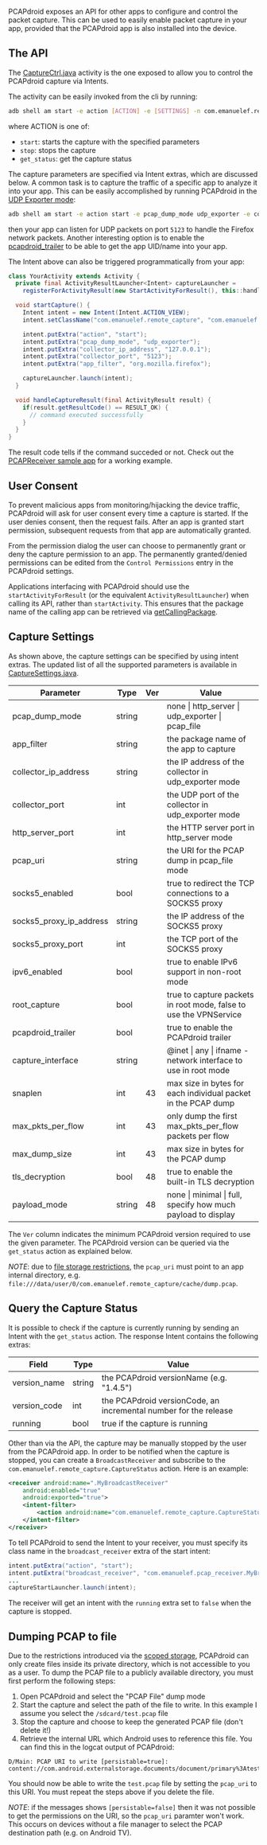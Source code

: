 PCAPdroid exposes an API for other apps to configure and control the packet capture. This can be used to easily enable packet capture in your app, provided that the PCAPdroid app is also installed into the device.

## The API

The [CaptureCtrl.java](https://github.com/emanuele-f/PCAPdroid/blob/master/app/src/main/java/com/emanuelef/remote_capture/activities/CaptureCtrl.java) activity is the one exposed to allow you to control the PCAPdroid capture via Intents.

The activity can be easily invoked from the cli by running:

```bash
adb shell am start -e action [ACTION] -e [SETTINGS] -n com.emanuelef.remote_capture/.activities.CaptureCtrl
```

where ACTION is one of:
  - `start`: starts the capture with the specified parameters
  - `stop`: stops the capture
  - `get_status`: get the capture status

The capture parameters are specified via Intent extras, which are discussed below.
A common task is to capture the traffic of a specific app to analyze it into your app. This can be easily accomplished by running PCAPdroid in the
[UDP Exporter mode](https://emanuele-f.github.io/PCAPdroid/dump_modes#24-udp-exporter):

```bash
adb shell am start -e action start -e pcap_dump_mode udp_exporter -e collector_ip_address 127.0.0.1 -e collector_port 5123 -e app_filter org.mozilla.firefox -n com.emanuelef.remote_capture/.activities.CaptureCtrl
```

then your app can listen for UDP packets on port `5123` to handle the Firefox network packets.
Another interesting option is to enable the [pcapdroid_trailer](https://emanuele-f.github.io/PCAPdroid/advanced_features#45-pcapdroid-trailer) to be able to get the app UID/name into your app.

The Intent above can also be triggered programmatically from your app:

```java
class YourActivity extends Activity {
  private final ActivityResultLauncher<Intent> captureLauncher =
    registerForActivityResult(new StartActivityForResult(), this::handleCaptureResult);

  void startCapture() {
    Intent intent = new Intent(Intent.ACTION_VIEW);
    intent.setClassName("com.emanuelef.remote_capture", "com.emanuelef.remote_capture.activities.CaptureCtrl");

    intent.putExtra("action", "start");
    intent.putExtra("pcap_dump_mode", "udp_exporter");
    intent.putExtra("collector_ip_address", "127.0.0.1");
    intent.putExtra("collector_port", "5123");
    intent.putExtra("app_filter", "org.mozilla.firefox");

    captureLauncher.launch(intent);
  }

  void handleCaptureResult(final ActivityResult result) {
    if(result.getResultCode() == RESULT_OK) {
      // command executed successfully
    }
  }
}
```

The result code tells if the command succeded or not. Check out the [PCAPReceiver sample app](https://github.com/emanuele-f/PCAPReceiver) for a working example.

## User Consent

To prevent malicious apps from monitoring/hijacking the device traffic, PCAPdroid will ask for user consent every time a capture is started. If the user denies consent, then the request fails. After an app is granted start permission, subsequent requests from that app are automatically granted. 

From the permission dialog the user can choose to permanently grant or deny the capture permission to an app. The permanently granted/denied permissions can be edited from the `Control Permissions` entry in the PCAPdroid settings.

Applications interfacing with PCAPdroid should use the `startActivityForResult` (or the equivalent `ActivityResultLauncher`) when calling its API, rather than `startActivity`. This ensures that the package name of the calling app can be retrieved via [getCallingPackage](https://developer.android.com/reference/android/app/Activity#getCallingPackage()).

## Capture Settings

As shown above, the capture settings can be specified by using intent extras. The updated list of all the supported parameters is available in
[CaptureSettings.java](https://github.com/emanuele-f/PCAPdroid/blob/master/app/src/main/java/com/emanuelef/remote_capture/model/CaptureSettings.java).

| Parameter               | Type   | Ver | Value                                                              |
|-------------------------|--------|-----|--------------------------------------------------------------------|
| pcap_dump_mode          | string |     | none \| http_server \| udp_exporter \| pcap_file                   |
| app_filter              | string |     | the package name of the app to capture                             |
| collector_ip_address    | string |     | the IP address of the collector in udp_exporter mode               |
| collector_port          | int    |     | the UDP port of the collector in udp_exporter mode                 |
| http_server_port        | int    |     | the HTTP server port in http_server mode                           |
| pcap_uri                | string |     | the URI for the PCAP dump in pcap_file mode                        |
| socks5_enabled          | bool   |     | true to redirect the TCP connections to a SOCKS5 proxy             |
| socks5_proxy_ip_address | string |     | the IP address of the SOCKS5 proxy                                 |
| socks5_proxy_port       | int    |     | the TCP port of the SOCKS5 proxy                                   |
| ipv6_enabled            | bool   |     | true to enable IPv6 support in non-root mode                       |
| root_capture            | bool   |     | true to capture packets in root mode, false to use the VPNService  |
| pcapdroid_trailer       | bool   |     | true to enable the PCAPdroid trailer                               |
| capture_interface       | string |     | @inet \| any \| ifname - network interface to use in root mode     |
| snaplen                 | int    |  43 | max size in bytes for each individual packet in the PCAP  dump     |
| max_pkts_per_flow       | int    |  43 | only dump the first max_pkts_per_flow packets per flow             |
| max_dump_size           | int    |  43 | max size in bytes for the PCAP dump                                |
| tls_decryption          | bool   |  48 | true to enable the built-in TLS decryption                         |
| payload_mode            | string |  48 | none \| minimal \| full, specify how much payload to display       |

The `Ver` column indicates the minimum PCAPdroid version required to use the given parameter. The PCAPdroid version can be queried via the `get_status` action as explained below.

*NOTE*: due to [file storage restrictions](https://developer.android.com/about/versions/11/privacy/storage), the `pcap_uri` must point to an app internal directory, e.g. `file:///data/user/0/com.emanuelef.remote_capture/cache/dump.pcap`.

## Query the Capture Status

It is possible to check if the capture is currently running by sending an Intent with the `get_status` action. The response Intent contains the following extras:

| Field               | Type   | Value                                                             |
|---------------------|--------|-------------------------------------------------------------------|
| version_name        | string | the PCAPdroid versionName (e.g. "1.4.5")                          |
| version_code        | int    | the PCAPdroid versionCode, an incremental number for the release  |
| running             | bool   | true if the capture is running                                    |

Other than via the API, the capture may be manually stopped by the user from the PCAPdroid app. In order to be notified when the capture is stopped, you can create a `BroadcastReceiver` and subscribe to the `com.emanuelef.remote_capture.CaptureStatus` action. Here is an example:

```xml
<receiver android:name=".MyBroadcastReceiver"
    android:enabled="true"
    android:exported="true">
    <intent-filter>
        <action android:name="com.emanuelef.remote_capture.CaptureStatus" />
    </intent-filter>
</receiver>
```

To tell PCAPdroid to send the Intent to your receiver, you must specify its class name in the `broadcast_receiver` extra of the start intent:

```java
intent.putExtra("action", "start");
intent.putExtra("broadcast_receiver", "com.emanuelef.pcap_receiver.MyBroadcastReceiver");
...
captureStartLauncher.launch(intent);
```

The receiver will get an intent with the `running` extra set to `false` when the capture is stopped.

## Dumping PCAP to file

Due to the restrictions introduced via the [scoped storage](https://developer.android.com/about/versions/11/privacy/storage), PCAPdroid can only create files inside its private directory, which is not accessible to you as a user. To dump the PCAP file to a publicly available directory, you must first perform the following steps:

1. Open PCAPdroid and select the "PCAP File" dump mode
2. Start the capture and select the path of the file to write. In this example I assume you select the `/sdcard/test.pcap` file
3. Stop the capture and choose to keep the generated PCAP file (don't delete it!)
4. Retrieve the internal URL which Android uses to reference this file. You can find this in the logcat output of PCAPdroid:

```
D/Main: PCAP URI to write [persistable=true]: content://com.android.externalstorage.documents/document/primary%3Atest.pcap
```

You should now be able to write the `test.pcap` file by setting the `pcap_uri` to this URI. You must repeat the steps above if you delete the file.

*NOTE*: if the messages shows `[persistable=false]` then it was not possible to get the permissions on the URI, so the `pcap_uri` paramter won't work. This occurs on devices without a file manager to select the PCAP destination path (e.g. on Android TV).
